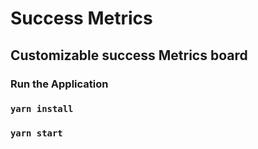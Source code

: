 
# Success Metrics
## Customizable success Metrics board

### Run the Application

### `yarn install`

### `yarn start`
